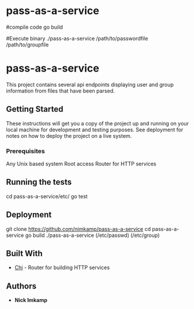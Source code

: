 # pass-as-a-service

#compile code
go build

#Execute binary
./pass-as-a-service /path/to/passwordfile /path/to/groupfile 

# pass-as-a-service

This project contains several api endpoints displaying user and group information from files that have been parsed.

## Getting Started

These instructions will get you a copy of the project up and running on your local machine for development and testing purposes. See deployment for notes on how to deploy the project on a live system.

### Prerequisites

Any Unix based system
Root access
Router for HTTP services



## Running the tests
cd pass-as-a-service/etc/
go test



## Deployment
git clone https://github.com/nimkamp/pass-as-a-service
cd pass-as-a-service
go build
./pass-as-a-service (/etc/passwd) (/etc/group)


## Built With

* [Chi](https://github.com/go-chi/chi) - Router for building HTTP services

## Authors

* **Nick Imkamp**

